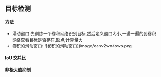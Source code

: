 ## 目标检测

#### 方法
- 滑动窗口:先训练一个卷积网络识别目标,然后定义窗口大小,一遍一遍的到卷积网络查看目标是否存在,缺点,计算量大
- 卷积的滑动窗口: ![卷积的滑动窗口](image/conv2wndows.png


#### IoU 交并比

#### 非极大值抑制
